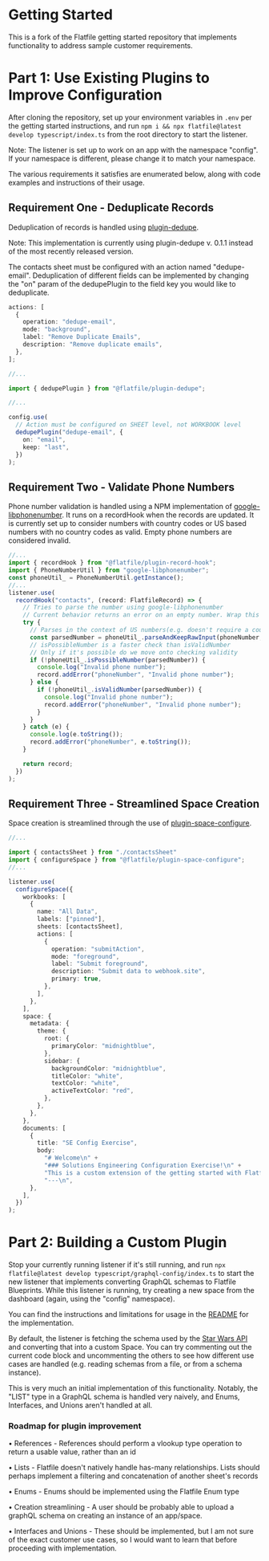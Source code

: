 # Getting Started

This is a fork of the Flatfile getting started repository that implements functionality to address sample customer requirements.

# Part 1: Use Existing Plugins to Improve Configuration

After cloning the repository, set up your environment variables in `.env` per the getting started instructions, and run `npm i && npx flatfile@latest develop typescript/index.ts` from the root directory to start the listener.

Note: The listener is set up to work on an app with the namespace "config". If your namespace is different, please change it to match your namespace.

The various requirements it satisfies are enumerated below, along with code examples and instructions of their usage.

## Requirement One - Deduplicate Records

Deduplication of records is handled using [plugin-dedupe](https://github.com/FlatFilers/flatfile-plugins/tree/main/plugins/dedupe).

Note: This implementation is currently using plugin-dedupe v. 0.1.1 instead of the most recently released version.

The contacts sheet must be configured with an action named "dedupe-email". Deduplication of different fields can be implemented by changing the "on" param of the dedupePlugin to the field key you would like to deduplicate.

```ts
actions: [
  {
    operation: "dedupe-email",
    mode: "background",
    label: "Remove Duplicate Emails",
    description: "Remove duplicate emails",
  },
];
```

```ts
//...

import { dedupePlugin } from "@flatfile/plugin-dedupe";

//...

config.use(
  // Action must be configured on SHEET level, not WORKBOOK level
  dedupePlugin("dedupe-email", {
    on: "email",
    keep: "last",
  })
);
```

## Requirement Two - Validate Phone Numbers

Phone number validation is handled using a NPM implementation of [google-libphonenumber](https://github.com/google/libphonenumber). It runs on a recordHook when the records are updated. It is currently set up to consider numbers with country codes or US based numbers with no country codes as valid. Empty phone numbers are considered invalid.

```ts
//...
import { recordHook } from "@flatfile/plugin-record-hook";
import { PhoneNumberUtil } from "google-libphonenumber";
const phoneUtil_ = PhoneNumberUtil.getInstance();
//...
listener.use(
  recordHook("contacts", (record: FlatfileRecord) => {
    // Tries to parse the number using google-libphonenumber
    // Current behavior returns an error on an empty number. Wrap this try/catch block in a null check on phoneNumber if you want to consider empty phone number as valid
    try {
      // Parses in the context of US numbers(e.g. doesn't require a country code, but can work with valid country codes (+1, etc))
      const parsedNumber = phoneUtil_.parseAndKeepRawInput(phoneNumber, "US");
      // isPossibleNumber is a faster check than isValidNumber
      // Only if it's possible do we move onto checking validity
      if (!phoneUtil_.isPossibleNumber(parsedNumber)) {
        console.log("Invalid phone number");
        record.addError("phoneNumber", "Invalid phone number");
      } else {
        if (!phoneUtil_.isValidNumber(parsedNumber)) {
          console.log("Invalid phone number");
          record.addError("phoneNumber", "Invalid phone number");
        }
      }
    } catch (e) {
      console.log(e.toString());
      record.addError("phoneNumber", e.toString());
    }

    return record;
  })
);
```

## Requirement Three - Streamlined Space Creation

Space creation is streamlined through the use of [plugin-space-configure](https://github.com/FlatFilers/flatfile-plugins/tree/main/plugins/space-configure).

```ts
//...

import { contactsSheet } from "./contactsSheet"
import { configureSpace } from "@flatfile/plugin-space-configure";
//...

listener.use(
  configureSpace({
    workbooks: [
      {
        name: "All Data",
        labels: ["pinned"],
        sheets: [contactsSheet],
        actions: [
          {
            operation: "submitAction",
            mode: "foreground",
            label: "Submit foreground",
            description: "Submit data to webhook.site",
            primary: true,
          },
        ],
      },
    ],
    space: {
      metadata: {
        theme: {
          root: {
            primaryColor: "midnightblue",
          },
          sidebar: {
            backgroundColor: "midnightblue",
            titleColor: "white",
            textColor: "white",
            activeTextColor: "red",
          },
        },
      },
    },
    documents: [
      {
        title: "SE Config Exercise",
        body:
          "# Welcome\n" +
          "### Solutions Engineering Configuration Exercise!\n" +
          "This is a custom extension of the getting started with Flatfile config.\n" +
          "---\n",
      },
    ],
  })
);
```

# Part 2: Building a Custom Plugin
Stop your currently running listener if it's still running, and run `npx flatfile@latest develop typescript/graphql-config/index.ts` to start the new listener that implements converting GraphQL schemas to Flatfile Blueprints. While this listener is running, try creating a new space from the dashboard (again, using the "config" namespace).

You can find the instructions and limitations for usage in the [README](https://github.com/magiama9/ff-se-config/blob/main/typescript/graphql-config/README.md) for the implementation.

 By default, the listener is fetching the schema used by the [Star Wars API](https://studio.apollographql.com/public/star-wars-swapi/variant/current/home) and converting that into a custom Space. You can try commenting out the current code block and uncommenting the others to see how different use cases are handled (e.g. reading schemas from a file, or from a schema instance).

 This is very much an initial implementation of this functionality. Notably, the "LIST" type in a GraphQL schema is handled very naively, and Enums, Interfaces, and Unions aren't handled at all. 

 ### Roadmap for plugin improvement

 • References - References should perform a vlookup type operation to return a usable value, rather than an id

 • Lists - Flatfile doesn't natively handle has-many relationships. Lists should perhaps implement a filtering and concatenation of another sheet's records

 • Enums - Enums should be implemented using the Flatfile Enum type

 • Creation streamlining - A user should be probably able to upload a graphQL schema on creating an instance of an app/space. 

 • Interfaces and Unions - These should be implemented, but I am not sure of the exact customer use cases, so I would want to learn that before proceeding with implementation.